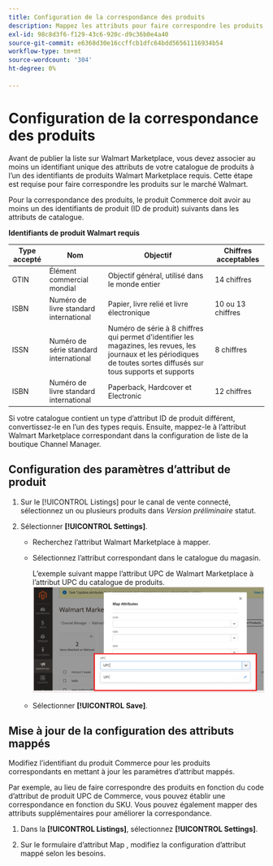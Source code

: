 ```yaml
---
title: Configuration de la correspondance des produits
description: Mappez les attributs pour faire correspondre les produits Commerce aux listes Walmart Marketplace existantes.
exl-id: 98c8d3f6-f129-43c6-920c-d9c36b0e4a40
source-git-commit: e6368d30e16ccffcb1dfc64bdd56561116934b54
workflow-type: tm+mt
source-wordcount: '304'
ht-degree: 0%

---
```



# Configuration de la correspondance des produits

Avant de publier la liste sur Walmart Marketplace, vous devez associer au moins un identifiant unique des attributs de votre catalogue de produits à l’un des identifiants de produits Walmart Marketplace requis. Cette étape est requise pour faire correspondre les produits sur le marché Walmart.

Pour la correspondance des produits, le produit Commerce doit avoir au moins un des identifiants de produit (ID de produit) suivants dans les attributs de catalogue.

**Identifiants de produit Walmart requis**

| **Type accepté** | **Nom** | **Objectif** | **Chiffres acceptables** |
|-------------------|--------------------------------------|--------------------------------------------------------------------------------------------------------------------------------------------------|-----------------------|
| GTIN | Élément commercial mondial | Objectif général, utilisé dans le monde entier | 14 chiffres |
| ISBN | Numéro de livre standard international | Papier, livre relié et livre électronique | 10 ou 13 chiffres |
| ISSN | Numéro de série standard international | Numéro de série à 8 chiffres qui permet d&#39;identifier les magazines, les revues, les journaux et les périodiques de toutes sortes diffusés sur tous supports et supports | 8 chiffres |
| ISBN | Numéro de livre standard international | Paperback, Hardcover et Electronic | 12 chiffres |

Si votre catalogue contient un type d’attribut ID de produit différent, convertissez-le en l’un des types requis. Ensuite, mappez-le à l’attribut Walmart Marketplace correspondant dans la configuration de liste de la boutique Channel Manager.

## Configuration des paramètres d’attribut de produit

1. Sur le [!UICONTROL Listings] pour le canal de vente connecté, sélectionnez un ou plusieurs produits dans *Version préliminaire* statut.

1. Sélectionner **[!UICONTROL Settings]**.

   - Recherchez l’attribut Walmart Marketplace à mapper.

   - Sélectionnez l’attribut correspondant dans le catalogue du magasin.

      L’exemple suivant mappe l’attribut UPC de Walmart Marketplace à l’attribut UPC du catalogue de produits.
   ![Mise en correspondance des attributs pour les critères de correspondance de produit](assets/products-map-attributes-for--match.png)

   - Sélectionner **[!UICONTROL Save]**.


## Mise à jour de la configuration des attributs mappés

Modifiez l’identifiant du produit Commerce pour les produits correspondants en mettant à jour les paramètres d’attribut mappés.

Par exemple, au lieu de faire correspondre des produits en fonction du code d’attribut de produit UPC de Commerce, vous pouvez établir une correspondance en fonction du SKU. Vous pouvez également mapper des attributs supplémentaires pour améliorer la correspondance.

1. Dans la **[!UICONTROL Listings]**, sélectionnez **[!UICONTROL Settings]**.

1. Sur le formulaire d’attribut Map , modifiez la configuration d’attribut mappé selon les besoins.
